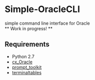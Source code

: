 # Simple-OracleCLI
simple command line interface for Oracle  
** Work in progress! **

## Requirements
- Python 2.7
- [cx_Oracle](https://oracle.github.io/python-cx_Oracle/)
- [prompt_toolkit](https://github.com/jonathanslenders/python-prompt-toolkit)
- [terminaltables](https://github.com/Robpol86/terminaltables)
